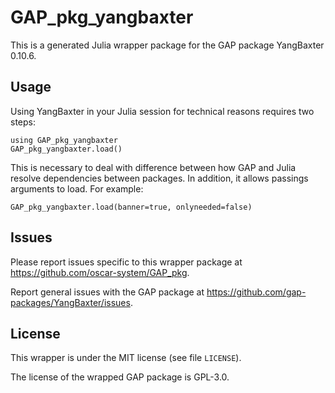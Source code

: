 # GAP_pkg_yangbaxter

This is a generated Julia wrapper package for the GAP package YangBaxter 0.10.6.

## Usage

Using YangBaxter in your Julia session for technical reasons requires two steps:

    using GAP_pkg_yangbaxter
    GAP_pkg_yangbaxter.load()

This is necessary to deal with difference between how GAP and Julia
resolve dependencies between packages. In addition, it allows passings
arguments to load. For example:

    GAP_pkg_yangbaxter.load(banner=true, onlyneeded=false)

## Issues

Please report issues specific to this wrapper package at <https://github.com/oscar-system/GAP_pkg>.

Report general issues with the GAP package at <https://github.com/gap-packages/YangBaxter/issues>.

## License

This wrapper is under the MIT license (see file `LICENSE`).

The license of the wrapped GAP package is GPL-3.0.
